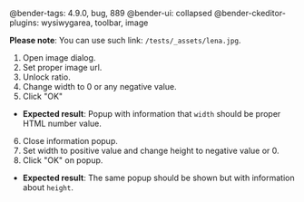 @bender-tags: 4.9.0, bug, 889
@bender-ui: collapsed
@bender-ckeditor-plugins: wysiwygarea, toolbar, image

**Please note**: You can use such link: `/tests/_assets/lena.jpg`.

1. Open image dialog.
2. Set proper image url.
3. Unlock ratio.
4. Change width to 0 or any negative value.
5. Click "OK"
  * **Expected result**: Popup with information that `width` should be proper HTML number value.
6. Close information popup.
7. Set width to positive value and change height to negative value or 0.
8. Click "OK" on popup.
  * **Expected result**: The same popup should be shown but with information about `height`.

